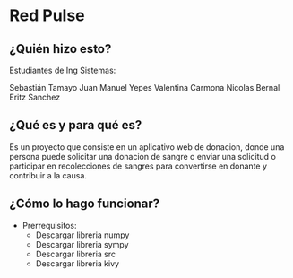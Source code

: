 # Red Pulse

## ¿Quién hizo esto?
Estudiantes de Ing Sistemas:

Sebastián Tamayo 
Juan Manuel Yepes
Valentina Carmona
Nicolas Bernal
Eritz Sanchez

## ¿Qué es y para qué es?

Es un proyecto que consiste en un aplicativo web de donacion, donde una persona puede solicitar una donacion de sangre o enviar una solicitud o participar en recolecciones de sangres para convertirse en donante y contribuir a la causa.

## ¿Cómo lo hago funcionar?

- Prerrequisitos: 
    - Descargar libreria numpy
    - Descargar libreria sympy
    - Descargar libreria src
    - Descargar libreria kivy
